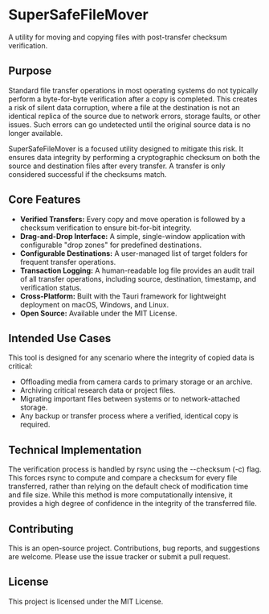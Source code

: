 # **SuperSafeFileMover**

A utility for moving and copying files with post-transfer checksum verification.

## **Purpose**

Standard file transfer operations in most operating systems do not typically perform a byte-for-byte verification after a copy is completed. This creates a risk of silent data corruption, where a file at the destination is not an identical replica of the source due to network errors, storage faults, or other issues. Such errors can go undetected until the original source data is no longer available.

SuperSafeFileMover is a focused utility designed to mitigate this risk. It ensures data integrity by performing a cryptographic checksum on both the source and destination files after every transfer. A transfer is only considered successful if the checksums match.

## **Core Features**

* **Verified Transfers:** Every copy and move operation is followed by a checksum verification to ensure bit-for-bit integrity.  
* **Drag-and-Drop Interface:** A simple, single-window application with configurable "drop zones" for predefined destinations.  
* **Configurable Destinations:** A user-managed list of target folders for frequent transfer operations.  
* **Transaction Logging:** A human-readable log file provides an audit trail of all transfer operations, including source, destination, timestamp, and verification status.  
* **Cross-Platform:** Built with the Tauri framework for lightweight deployment on macOS, Windows, and Linux.  
* **Open Source:** Available under the MIT License.

## **Intended Use Cases**

This tool is designed for any scenario where the integrity of copied data is critical:

* Offloading media from camera cards to primary storage or an archive.  
* Archiving critical research data or project files.  
* Migrating important files between systems or to network-attached storage.  
* Any backup or transfer process where a verified, identical copy is required.

## **Technical Implementation**

The verification process is handled by rsync using the \--checksum (-c) flag. This forces rsync to compute and compare a checksum for every file transferred, rather than relying on the default check of modification time and file size. While this method is more computationally intensive, it provides a high degree of confidence in the integrity of the transferred file.

## **Contributing**

This is an open-source project. Contributions, bug reports, and suggestions are welcome. Please use the issue tracker or submit a pull request.

## **License**

This project is licensed under the MIT License.
